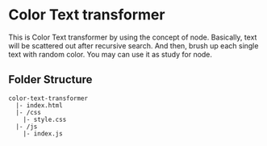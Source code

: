 Color Text transformer
=================
This is Color Text transformer by using the concept of node. Basically, text will be scattered out after recursive search. And then, brush up each single text with random color. You may can use it as study for node.

Folder Structure
-------------
```
color-text-transformer
  |- index.html 
  |- /css
    |- style.css
  |- /js
    |- index.js
```
